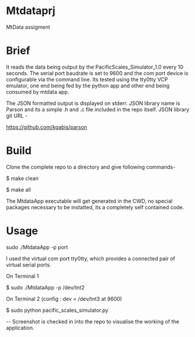 # Mtdataprj
MtData assigment

# Brief
It reads the data being output by the PacificScales_Simulator_1.0 every 10 seconds.
The serial port baudrate is set to 9600 and the com port device is configurable via the command line.
Its tested using the tty0tty VCP emulator, one end being fed by the python app and other end being consumed by mtdata app.

The JSON formatted output is displayed on stderr. JSON library name is Parson and its a simple .h and .c file included in the repo itself.
JSON library git URL - 

https://github.com/kgabis/parson

# Build
Clone the complete repo to a directory and give following commands-

$ make clean

$ make all

The MtdataApp executable will get generated in the CWD, no special packages necessary to be instatted, its a completely self contained code.


# Usage 
sudo ./MtdataApp -p port

I used the virtual com port tty0tty, which provides a connected pair of virtual serial ports.

On Terminal 1                      

$ sudo ./MtdataApp -p /dev/tnt2   

On Terminal 2 (config : dev = /dev/tnt3 at 9600)
 
$ sudo python pacific_scales_simulator.py 


-- Screenshot is checked in into the repo to visualise the working of the application.




